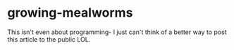 # growing-mealworms
This isn't even about programming- I just can't think of a better way to post this article to the public LOL. 
